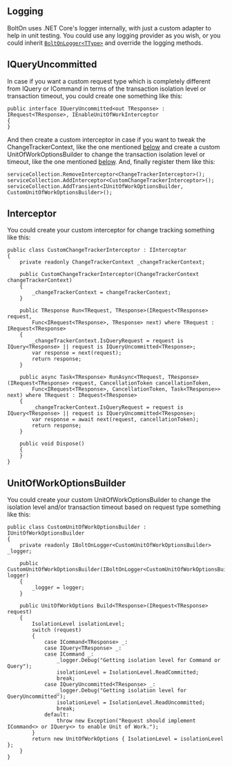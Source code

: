 Logging
-------
BoltOn uses .NET Core's logger internally, with just a custom adapter to help in unit testing. You could use any logging provider as you wish, or you could inherit [`BoltOnLogger<TType>`](https://github.com/gokulm/BoltOn/blob/master/src/BoltOn/Logging/BoltOnLogger.cs) and override the logging methods.

IQueryUncommitted
-----------------
In case if you want a custom request type which is completely different from IQuery or ICommand in terms of the transaction isolation level or transaction timeout, you could create one something like this:

    public interface IQueryUncommitted<out TResponse> : IRequest<TResponse>, IEnableUnitOfWorkInterceptor
    {
    }

And then create a custom interceptor in case if you want to tweak the ChangeTrackerContext, like the one mentioned [below](#interceptor) and create a custom UnitOfWorkOptionsBuilder to change the transaction isolation level or timeout, like the one mentioned [below](#unitofworkoptionsbuilder). And, finally register them like this:

    serviceCollection.RemoveInterceptor<ChangeTrackerInterceptor>();
    serviceCollection.AddInterceptor<CustomChangeTrackerInterceptor>();
    serviceCollection.AddTransient<IUnitOfWorkOptionsBuilder, CustomUnitOfWorkOptionsBuilder>();

Interceptor
-----------

You could create your custom interceptor for change tracking something like this:

    public class CustomChangeTrackerInterceptor : IInterceptor
	{
		private readonly ChangeTrackerContext _changeTrackerContext;

		public CustomChangeTrackerInterceptor(ChangeTrackerContext changeTrackerContext)
		{
			_changeTrackerContext = changeTrackerContext;
		}

		public TResponse Run<TRequest, TResponse>(IRequest<TResponse> request, 
			Func<IRequest<TResponse>, TResponse> next) where TRequest : IRequest<TResponse>
		{
			_changeTrackerContext.IsQueryRequest = request is IQuery<TResponse> || request is IQueryUncommitted<TResponse>;
			var response = next(request);
			return response;
		}

		public async Task<TResponse> RunAsync<TRequest, TResponse>(IRequest<TResponse> request, CancellationToken cancellationToken, 
			Func<IRequest<TResponse>, CancellationToken, Task<TResponse>> next) where TRequest : IRequest<TResponse>
		{
			_changeTrackerContext.IsQueryRequest = request is IQuery<TResponse> || request is IQueryUncommitted<TResponse>;
			var response = await next(request, cancellationToken);
			return response;
		}

		public void Dispose()
		{
		}
	}

UnitOfWorkOptionsBuilder
------------------------

You could create your custom UnitOfWorkOptionsBuilder to change the isolation level and/or transaction timeout based on request type something like this:

    public class CustomUnitOfWorkOptionsBuilder : IUnitOfWorkOptionsBuilder
    {
        private readonly IBoltOnLogger<CustomUnitOfWorkOptionsBuilder> _logger;

        public CustomUnitOfWorkOptionsBuilder(IBoltOnLogger<CustomUnitOfWorkOptionsBuilder> logger)
        {
            _logger = logger;
        }

        public UnitOfWorkOptions Build<TResponse>(IRequest<TResponse> request)
        {
			IsolationLevel isolationLevel;
			switch (request)
            {
                case ICommand<TResponse> _:
                case IQuery<TResponse> _:
				case ICommand _:
					_logger.Debug("Getting isolation level for Command or Query");
                    isolationLevel = IsolationLevel.ReadCommitted;
                    break;
				case IQueryUncommitted<TResponse> _:
					_logger.Debug("Getting isolation level for QueryUncommitted");
					isolationLevel = IsolationLevel.ReadUncommitted;
					break;
				default:
                    throw new Exception("Request should implement ICommand<> or IQuery<> to enable Unit of Work.");
            }
            return new UnitOfWorkOptions { IsolationLevel = isolationLevel };
        }
    }

